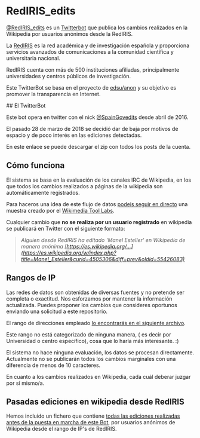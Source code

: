 # RedIRIS_edits

[@RedIRIS_edits](https://twitter.com/RedIRIS_edits) es un [Twitterbot](http://en.wikipedia.org/wiki/Twitterbot) que publica los cambios realizados en la Wikipedia por usuarios anónimos desde la RedIRIS.

La [RedIRIS](http://www.rediris.es) es la red académica y de investigación española y proporciona servicios avanzados de comunicaciones a la comunidad científica y universitaria nacional. 

RedIRIS cuenta con más de 500 instituciones afiliadas, principalmente universidades y centros públicos de investigación.

Este TwitterBot se basa en el proyecto de [edsu/anon](https://github.com/edsu/anon) y su objetivo es promover la transparencia en Internet.

## El TwitterBot

Este bot opera en twitter con el nick [@SpainGovedits](https://twitter.com/SpainGovedits) desde abril de 2016.

El pasado 28 de marzo de 2018 se decidió dar de baja por motivos de espacio y de poco interés en las ediciones detectadas.

En este enlace se puede descargar el zip con todos los posts de la cuenta.


## Cómo funciona

El sistema se basa en la evaluación de los canales IRC de Wikipedia, en los que todos los cambios realizados a páginas de la wikipedia son automáticamente registrados.

Para haceros una idea de este flujo de datos [podeis seguir en directo](http://wikistream.wmflabs.org) una muestra creado por el [Wikimedia Tool Labs](http://tools.wmflabs.org/).

Cualquier cambio que **no se realiza por un usuario registrado** en wikipedia se publicará en Twitter con el siguiente formato:

> _Alguien desde RedIRIS ha editado 'Manel Esteller' en Wikipedia de manera anónima [https://es.wikipedia.org/…](https://es.wikipedia.org/w/index.php?title=Manel_Esteller&curid=4505306&diff=prev&oldid=55426083)_

## Rangos de IP

Las redes de datos son obtenidas de diversas fuentes y no pretende ser completa o exactitud. Nos esforzamos por mantener la información actualizada. Puedes proponer los cambios que consideres oportunos enviando una solicitud a este repositorio.

El rango de direcciones empleado [lo encontrarás en el siguiente archivo](rediris-networks.json). 

Este rango no está categorizado de ninguna manera, ( es decir por Universidad o centro específico), cosa que lo haría más interesante. :)

El sistema no hace ninguna evaluación, los datos se procesan directamente. Actualmente no se publicarán todos los cambios marginales con una diferencia de menos de 10 caracteres.

En cuanto a los cambios realizados en Wikipedia, cada cuál deberar juzgar por sí mismo/a.


## Pasadas ediciones en wikipedia desde RedIRIS

Hemos incluido un fichero que contiene [todas las ediciones realizadas antes de la puesta en marcha de este Bot](rediris_parl_wikipedia.md), por usuarios anónimos de Wikipedia desde el rango de IP's de RedIRIS.




